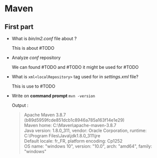 
# Maven  

## First part  

* What is *bin/m2.conf* file about ?  

  This is about #TODO  

* Analyze *conf* repository  

  We can found #TODO and #TODO it might be used for #TODO  

* What is ```xml<localRepository>``` tag used for in *settings.xml* file?  

  This is use to #TODO  

* Write on **command prompt** `mvn -version`  

  Output :  
  > Apache Maven 3.8.7 (b89d5959fcde851dcb1c8946a785a163f14e1e29)  
  Maven home: C:\Maven\apache-maven-3.8.7  
  Java version: 1.8.0_311, vendor: Oracle Corporation, runtime: C:\Program Files\Java\jdk1.8.0_311\jre  
  Default locale: fr_FR, platform encoding: Cp1252  
  OS name: "windows 10", version: "10.0", arch: "amd64", family: "windows"  
